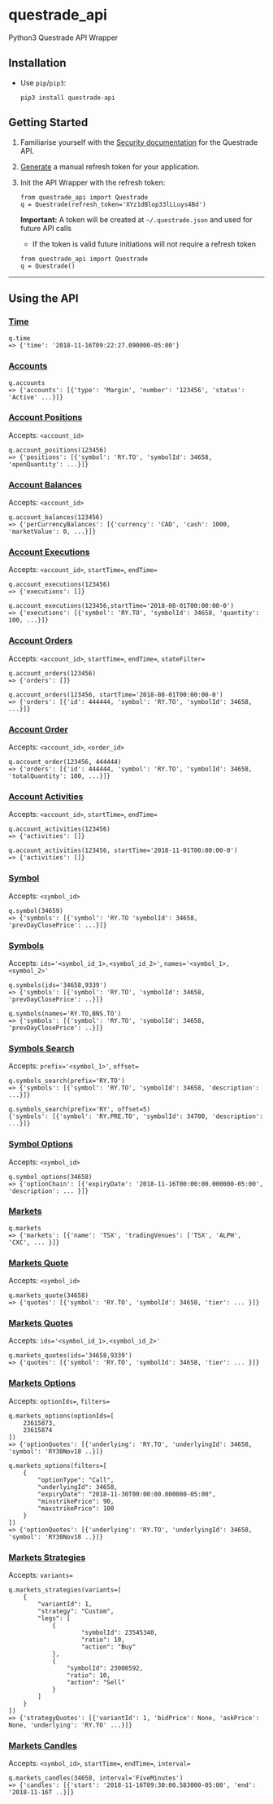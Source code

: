 # questrade_api
Python3 Questrade API Wrapper

## Installation
* Use `pip`/`pip3`:

   `pip3 install questrade-api`

## Getting Started
1. Familiarise yourself with the [Security documentation](https://www.questrade.com/api/documentation/security) for the Questrade API.
2. [Generate](https://login.questrade.com/APIAccess/UserApps.aspx) a manual refresh token for your application.
3. Init the API Wrapper with the refresh token:

   ```
   from questrade_api import Questrade
   q = Questrade(refresh_token='XYz1dBlop33lLLuys4Bd')
   ```
   **Important:**
   A token will be created at `~/.questrade.json` and used for future API calls
   * If the token is valid future initiations will not require a refresh token

   ```
   from questrade_api import Questrade
   q = Questrade()
   ```

---

## Using the API
### [Time](https://www.questrade.com/api/documentation/rest-operations/account-calls/time)

```
q.time
=> {'time': '2018-11-16T09:22:27.090000-05:00'}
```

### [Accounts](https://www.questrade.com/api/documentation/rest-operations/account-calls/accounts)

```
q.accounts
=> {'accounts': [{'type': 'Margin', 'number': '123456', 'status': 'Active' ...}]}
```

### [Account Positions](https://www.questrade.com/api/documentation/rest-operations/account-calls/accounts-id-positions)

Accepts: `<account_id>`

```
q.account_positions(123456)
=> {'positions': [{'symbol': 'RY.TO', 'symbolId': 34658, 'openQuantity': ...}]}
```

### [Account Balances](https://www.questrade.com/api/documentation/rest-operations/account-calls/accounts-id-balances)

Accepts: `<account_id>`

```
q.account_balances(123456)
=> {'perCurrencyBalances': [{'currency': 'CAD', 'cash': 1000, 'marketValue': 0, ...}]}
```

### [Account Executions](https://www.questrade.com/api/documentation/rest-operations/account-calls/accounts-id-executions)

Accepts: `<account_id>`, `startTime=`, `endTime=`

```
q.account_executions(123456)
=> {'executions': []}
```

```
q.account_executions(123456,startTime='2018-08-01T00:00:00-0')
=> {'executions': [{'symbol': 'RY.TO', 'symbolId': 34658, 'quantity': 100, ...}]}
```

### [Account Orders](https://www.questrade.com/api/documentation/rest-operations/account-calls/accounts-id-orders)

Accepts: `<account_id>`, `startTime=`, `endTime=`, `stateFilter=`

```
q.account_orders(123456)
=> {'orders': []}
```

```
q.account_orders(123456, startTime='2018-08-01T00:00:00-0')
=> {'orders': [{'id': 444444, 'symbol': 'RY.TO', 'symbolId': 34658, ...}]}
```

### [Account Order](https://www.questrade.com/api/documentation/rest-operations/account-calls/accounts-id-orders)

Accepts: `<account_id>`, `<order_id>`

```
q.account_order(123456, 444444)
=> {'orders': [{'id': 444444, 'symbol': 'RY.TO', 'symbolId': 34658, 'totalQuantity': 100, ...}]}
```

### [Account Activities](https://www.questrade.com/api/documentation/rest-operations/account-calls/accounts-id-activities)

Accepts: `<account_id>`, `startTime=`, `endTime=`

```
q.account_activities(123456)
=> {'activities': []}
```

```
q.account_activities(123456, startTime='2018-11-01T00:00:00-0')
=> {'activities': []}
```

### [Symbol](https://www.questrade.com/api/documentation/rest-operations/market-calls/symbols-id)

Accepts: `<symbol_id>`

```
q.symbol(34659)
=> {'symbols': [{'symbol': 'RY.TO 'symbolId': 34658, 'prevDayClosePrice': ...}]}
```

### [Symbols](https://www.questrade.com/api/documentation/rest-operations/market-calls/symbols-id)

Accepts: `ids='<symbol_id_1>,<symbol_id_2>'`, `names='<symbol_1>,<symbol_2>'`

```
q.symbols(ids='34658,9339')
=> {'symbols': [{'symbol': 'RY.TO', 'symbolId': 34658, 'prevDayClosePrice': ..}]}
```

```
q.symbols(names='RY.TO,BNS.TO')
=> {'symbols': [{'symbol': 'RY.TO', 'symbolId': 34658, 'prevDayClosePrice': ..}]}
```

### [Symbols Search](https://www.questrade.com/api/documentation/rest-operations/market-calls/symbols-search)

Accepts: `prefix='<symbol_1>'`, `offset=`

```
q.symbols_search(prefix='RY.TO')
=> {'symbols': [{'symbol': 'RY.TO', 'symbolId': 34658, 'description': ...}]}
```

```
q.symbols_search(prefix='RY', offset=5)
{'symbols': [{'symbol': 'RY.PRE.TO', 'symbolId': 34700, 'description': ...}]}
```

### [Symbol Options](https://www.questrade.com/api/documentation/rest-operations/market-calls/symbols-id-options)

Accepts: `<symbol_id>`

```
q.symbol_options(34658)
=> {'optionChain': [{'expiryDate': '2018-11-16T00:00:00.000000-05:00', 'description': ... }]}
```

### [Markets](https://www.questrade.com/api/documentation/rest-operations/market-calls/markets)

```
q.markets
=> {'markets': [{'name': 'TSX', 'tradingVenues': ['TSX', 'ALPH', 'CXC', ... }]}
```

### [Markets Quote](https://www.questrade.com/api/documentation/rest-operations/market-calls/markets-quotes-id)

Accepts: `<symbol_id>`

```
q.markets_quote(34658)
=> {'quotes': [{'symbol': 'RY.TO', 'symbolId': 34658, 'tier': ... }]}
```

### [Markets Quotes](https://www.questrade.com/api/documentation/rest-operations/market-calls/markets-quotes-id)

Accepts: `ids='<symbol_id_1>,<symbol_id_2>'`

```
q.markets_quotes(ids='34658,9339')
=> {'quotes': [{'symbol': 'RY.TO', 'symbolId': 34658, 'tier': ... }]}
```

### [Markets Options](https://www.questrade.com/api/documentation/rest-operations/market-calls/markets-quotes-options)

Accepts: `optionIds=`, `filters=`

```
q.markets_options(optionIds=[
    23615873,
    23615874
])
=> {'optionQuotes': [{'underlying': 'RY.TO', 'underlyingId': 34658, 'symbol': 'RY30Nov18 ..}]}
```

```
q.markets_options(filters=[
    {
        "optionType": "Call",
        "underlyingId": 34658,
        "expiryDate": "2018-11-30T00:00:00.000000-05:00",
        "minstrikePrice": 90,
        "maxstrikePrice": 100
    }
])
=> {'optionQuotes': [{'underlying': 'RY.TO', 'underlyingId': 34658, 'symbol': 'RY30Nov18 ..}]}
```

### [Markets Strategies](https://www.questrade.com/api/documentation/rest-operations/market-calls/markets-quotes-strategies)

Accepts: `variants=`

```
q.markets_strategies(variants=[
    {
        "variantId": 1,
        "strategy": "Custom",
        "legs": [
            {
                    "symbolId": 23545340,
                    "ratio": 10,
                    "action": "Buy"
            },
            {
                "symbolId": 23008592,
                "ratio": 10,
                "action": "Sell"
            }
        ]
    }
])
=> {'strategyQuotes': [{'variantId': 1, 'bidPrice': None, 'askPrice': None, 'underlying': 'RY.TO' ...}]}
```

### [Markets Candles](https://www.questrade.com/api/documentation/rest-operations/market-calls/markets-candles-id)

Accepts: `<symbol_id>`, `startTime=`, `endTime=`, `interval=`

```
q.markets_candles(34658, interval='FiveMinutes')
=> {'candles': [{'start': '2018-11-16T09:30:00.583000-05:00', 'end': '2018-11-16T ..}]}
```
